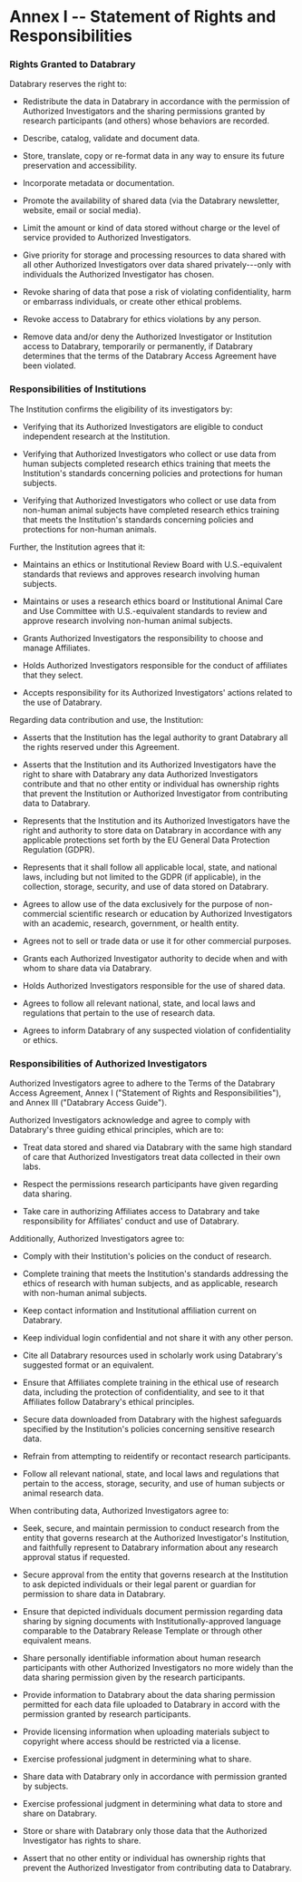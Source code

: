 Annex I -- Statement of Rights and Responsibilities
===================================================

### Rights Granted to Databrary

Databrary reserves the right to:

-   Redistribute the data in Databrary in accordance with the permission
    of Authorized Investigators and the sharing permissions granted by
    research participants (and others) whose behaviors are recorded.

-   Describe, catalog, validate and document data.

-   Store, translate, copy or re-format data in any way to ensure its
    future preservation and accessibility.

-   Incorporate metadata or documentation.

-   Promote the availability of shared data (via the Databrary
    newsletter, website, email or social media).

-   Limit the amount or kind of data stored without charge or the level
    of service provided to Authorized Investigators.

-   Give priority for storage and processing resources to data shared
    with all other Authorized Investigators over data shared
    privately---only with individuals the Authorized Investigator has
    chosen.

-   Revoke sharing of data that pose a risk of violating
    confidentiality, harm or embarrass individuals, or create other
    ethical problems.

-   Revoke access to Databrary for ethics violations by any person.

-   Remove data and/or deny the Authorized Investigator or Institution
    access to Databrary, temporarily or permanently, if Databrary
    determines that the terms of the Databrary Access Agreement have
    been violated.

### Responsibilities of Institutions

The Institution confirms the eligibility of its investigators by:

-   Verifying that its Authorized Investigators are eligible to conduct
    independent research at the Institution.

-   Verifying that Authorized Investigators who collect or use data from
    human subjects completed research ethics training that meets the
    Institution's standards concerning policies and protections for
    human subjects.

-   Verifying that Authorized Investigators who collect or use data from
    non-human animal subjects have completed research ethics training
    that meets the Institution\'s standards concerning policies and
    protections for non-human animals.

Further, the Institution agrees that it:

-   Maintains an ethics or Institutional Review Board with
    U.S.-equivalent standards that reviews and approves research
    involving human subjects.

-   Maintains or uses a research ethics board or Institutional Animal
    Care and Use Committee with U.S.-equivalent standards to review and
    approve research involving non-human animal subjects.

-   Grants Authorized Investigators the responsibility to choose and
    manage Affiliates.

-   Holds Authorized Investigators responsible for the conduct of
    affiliates that they select.

-   Accepts responsibility for its Authorized Investigators' actions
    related to the use of Databrary.

Regarding data contribution and use, the Institution:

-   Asserts that the Institution has the legal authority to grant
    Databrary all the rights reserved under this Agreement.

-   Asserts that the Institution and its Authorized Investigators have
    the right to share with Databrary any data Authorized Investigators
    contribute and that no other entity or individual has ownership
    rights that prevent the Institution or Authorized Investigator from
    contributing data to Databrary.

-   Represents that the Institution and its Authorized Investigators
    have the right and authority to store data on Databrary in
    accordance with any applicable protections set forth by the EU
    General Data Protection Regulation (GDPR).

-   Represents that it shall follow all applicable local, state, and
    national laws, including but not limited to the GDPR (if
    applicable), in the collection, storage, security, and use of data
    stored on Databrary.

-   Agrees to allow use of the data exclusively for the purpose of
    non-commercial scientific research or education by Authorized
    Investigators with an academic, research, government, or health
    entity.

-   Agrees not to sell or trade data or use it for other commercial
    purposes.

-   Grants each Authorized Investigator authority to decide when and
    with whom to share data via Databrary.

-   Holds Authorized Investigators responsible for the use of shared
    data.

-   Agrees to follow all relevant national, state, and local laws and
    regulations that pertain to the use of research data.

-   Agrees to inform Databrary of any suspected violation of
    confidentiality or ethics.

### Responsibilities of Authorized Investigators

Authorized Investigators agree to adhere to the Terms of the Databrary
Access Agreement, Annex I ("Statement of Rights and Responsibilities"),
and Annex III ("Databrary Access Guide").

Authorized Investigators acknowledge and agree to comply with
Databrary\'s three guiding ethical principles, which are to:

-   Treat data stored and shared via Databrary with the same high
    standard of care that Authorized Investigators treat data collected
    in their own labs.

-   Respect the permissions research participants have given regarding
    data sharing.

-   Take care in authorizing Affiliates access to Databrary and take
    responsibility for Affiliates' conduct and use of Databrary.

Additionally, Authorized Investigators agree to:

-   Comply with their Institution\'s policies on the conduct of
    research.

-   Complete training that meets the Institution\'s standards addressing
    the ethics of research with human subjects, and as applicable,
    research with non-human animal subjects.

-   Keep contact information and Institutional affiliation current on
    Databrary.

-   Keep individual login confidential and not share it with any other
    person.

-   Cite all Databrary resources used in scholarly work using
    Databrary\'s suggested format or an equivalent.

-   Ensure that Affiliates complete training in the ethical use of
    research data, including the protection of confidentiality, and see
    to it that Affiliates follow Databrary\'s ethical principles.

-   Secure data downloaded from Databrary with the highest safeguards
    specified by the Institution\'s policies concerning sensitive
    research data.

-   Refrain from attempting to reidentify or recontact research
    participants.

-   Follow all relevant national, state, and local laws and regulations
    that pertain to the access, storage, security, and use of human
    subjects or animal research data.

When contributing data, Authorized Investigators agree to:

-   Seek, secure, and maintain permission to conduct research from the
    entity that governs research at the Authorized Investigator\'s
    Institution, and faithfully represent to Databrary information about
    any research approval status if requested.

-   Secure approval from the entity that governs research at the
    Institution to ask depicted individuals or their legal parent or
    guardian for permission to share data in Databrary.

-   Ensure that depicted individuals document permission regarding data
    sharing by signing documents with Institutionally-approved language
    comparable to the Databrary Release Template or through other
    equivalent means.

-   Share personally identifiable information about human research
    participants with other Authorized Investigators no more widely than
    the data sharing permission given by the research participants.

-   Provide information to Databrary about the data sharing permission
    permitted for each data file uploaded to Databrary in accord with
    the permission granted by research participants.

-   Provide licensing information when uploading materials subject to
    copyright where access should be restricted via a license.

-   Exercise professional judgment in determining what to share.

-   Share data with Databrary only in accordance with permission granted
    by subjects.

-   Exercise professional judgment in determining what data to store and
    share on Databrary.

-   Store or share with Databrary only those data that the Authorized
    Investigator has rights to share.

-   Assert that no other entity or individual has ownership rights that
    prevent the Authorized Investigator from contributing data to
    Databrary.
